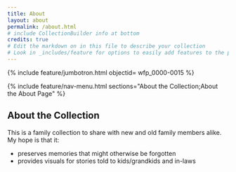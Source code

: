 ```yaml
---
title: About
layout: about
permalink: /about.html
# include CollectionBuilder info at bottom
credits: true
# Edit the markdown on in this file to describe your collection
# Look in _includes/feature for options to easily add features to the page
---
```


{% include feature/jumbotron.html objectid= wfp_0000-0015 %}

{% include feature/nav-menu.html sections="About the Collection;About the About Page" %}

## About the Collection

This is a family collection to share with new and old family members alike. My hope is that it: 

- preserves memories that might otherwise be forgotten
- provides visuals for stories told to kids/grandkids and in-laws


